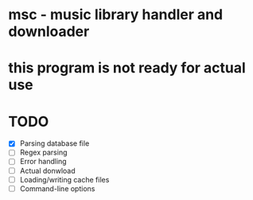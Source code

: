 # msc - music library handler and downloader
# this program is not ready for actual use

# TODO
 - [x] Parsing database file
 - [ ] Regex parsing
 - [ ] Error handling
 - [ ] Actual donwload
 - [ ] Loading/writing cache files
 - [ ] Command-line options
